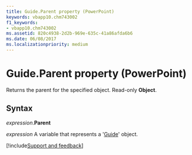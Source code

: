 ```yaml
---
title: Guide.Parent property (PowerPoint)
keywords: vbapp10.chm743002
f1_keywords:
- vbapp10.chm743002
ms.assetid: 820c4938-2d2b-969e-635c-41a86afda6b6
ms.date: 06/08/2017
ms.localizationpriority: medium
---
```



# Guide.Parent property (PowerPoint)

Returns the parent for the specified object. Read-only **Object**.


## Syntax

_expression_.**Parent**

_expression_ A variable that represents a '[Guide](PowerPoint.guide.md)' object.

[!include[Support and feedback](~/includes/feedback-boilerplate.md)]